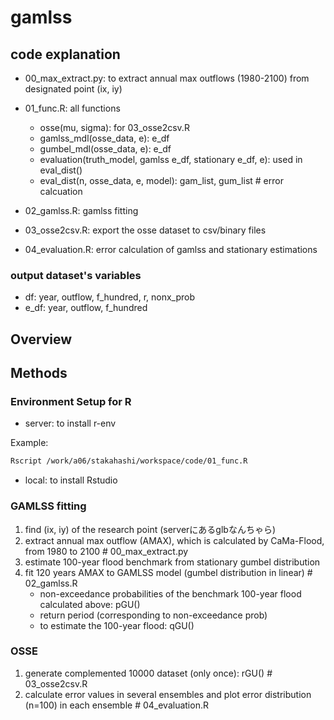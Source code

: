 # gamlss

## code explanation
 - 00_max_extract.py: to extract annual max outflows (1980-2100) from designated point (ix, iy)
 - 01_func.R: all functions
    - osse(mu, sigma): for 03_osse2csv.R
    - gamlss_mdl(osse_data, e): e_df
    - gumbel_mdl(osse_data, e): e_df
    - evaluation(truth_model, gamlss e_df, stationary e_df, e): used in eval_dist()
    - eval_dist(n,  osse_data, e, model): gam_list, gum_list   # error calcuation
 - 02_gamlss.R: gamlss fitting
 - 03_osse2csv.R: export the osse dataset to csv/binary files

 - 04_evaluation.R: error calculation of gamlss and stationary estimations

### output dataset's variables
 - df: year, outflow, f_hundred, r, nonx_prob
 - e_df: year, outflow, f_hundred



## Overview

## Methods
### Environment Setup for R
 - server: to install r-env

Example:
```bash
Rscript /work/a06/stakahashi/workspace/code/01_func.R
```
      
 - local: to install Rstudio

### GAMLSS fitting
1. find (ix, iy) of the research point (serverにあるglbなんちゃら)
2. extract annual max outflow (AMAX), which is calculated by CaMa-Flood, from 1980 to 2100   # 00_max_extract.py
3. estimate 100-year flood benchmark from stationary gumbel distribution
4. fit 120 years AMAX to GAMLSS model (gumbel distribution in linear)   # 02_gamlss.R
   - non-exceedance probabilities of the benchmark 100-year flood calculated above: pGU()
   - return period (corresponding to non-exceedance prob)
   - to estimate the 100-year flood: qGU()
  
### OSSE
1. generate complemented 10000 dataset (only once): rGU()   # 03_osse2csv.R
2. calculate error values in several ensembles and plot error distribution (n=100) in each ensemble   # 04_evaluation.R
